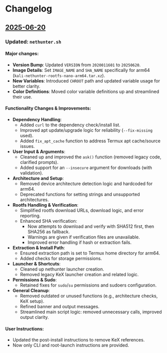 # Changelog

## [2025-06-20](https://github.com/White9shadow/Kali-nethunter-termux/commit/09ccbed8fadc88ca671014001cf60cd3be6d03d7)
### Updated: `nethunter.sh`

#### Major changes:
- **Version Bump**: Updated `VERSION` from `2020011601` to `20250620`.
- **Image Details**: Set `IMAGE_NAME` and `SHA_NAME` specifically for arm64 (`kali-nethunter-rootfs-nano-arm64.tar.xz`).
- **New Variables**: Introduced `CHROOT` path and updated variable usage for better clarity.
- **Color Definitions**: Moved color variable definitions up and streamlined their use.

#### Functionality Changes & Improvements:
- **Dependency Handling**:
  - Added `curl` to the dependency check/install list.
  - Improved apt update/upgrade logic for reliability (`--fix-missing` used).
  - Added `fix_apt_cache` function to address Termux apt cache/source issues.
- **User Input & Arguments**:
  - Cleaned up and improved the `ask()` function (removed legacy code, clarified prompts).
  - Added support for an `--insecure` argument for downloads (with validation).
- **Architecture and Setup**:
  - Removed device architecture detection logic and hardcoded for arm64.
  - Deprecated functions for setting strings and unsupported architectures.
- **Rootfs Handling & Verification**:
  - Simplified rootfs download URLs, download logic, and error reporting.
  - Enhanced SHA verification:
    - Now attempts to download and verify with SHA512 first, then SHA256 as fallback.
    - Warnings are given if verification files are unavailable.
    - Improved error handling if hash or extraction fails.
- **Extraction & Install Path**:
  - Ensured extraction path is set to Termux home directory for arm64.
  - Added checks for storage permissions.
- **Launcher & Shortcuts**:
  - Cleaned up nethunter launcher creation.
  - Removed legacy KeX launcher creation and related logic.
- **Permissions & Sudo**:
  - Retained fixes for `sudo`/`su` permissions and sudoers configuration.
- **General Cleanup**:
  - Removed outdated or unused functions (e.g., architecture checks, KeX setup).
  - Refined banner and output messages.
  - Streamlined main script logic: removed unnecessary calls, improved output clarity.

#### User Instructions:
- Updated the post-install instructions to remove KeX references.
- Now only CLI and root-launch instructions are provided.
